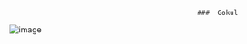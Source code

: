                                                   ###  Gokul



![image](https://github.com/user-attachments/assets/f6c099ca-e69d-4217-845b-74b4124decaf)
